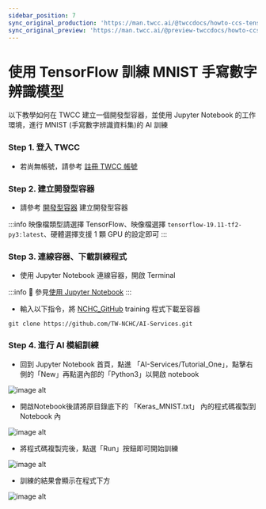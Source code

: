 ```yaml
---
sidebar_position: 7
sync_original_production: 'https://man.twcc.ai/@twccdocs/howto-ccs-tensorflow-mnist-trainign-zh' 
sync_original_preview: 'https://man.twcc.ai/@preview-twccdocs/howto-ccs-tensorflow-mnist-trainign-zh' 
---
```


# 使用 TensorFlow 訓練 MNIST 手寫數字辨識模型


以下教學如何在 TWCC 建立一個開發型容器，並使用 Jupyter Notebook 的工作環境，進行 MNIST (手寫數字辨識資料集)的 AI 訓練

### Step 1. 登入 TWCC

- 若尚無帳號，請參考 [註冊 TWCC 帳號](https://www.twcc.ai/doc?page=register_account)

### Step 2. 建立開發型容器

- 請參考 [開發型容器](https://www.twcc.ai/doc?page=container#建立開發型容器) 建立開發型容器

:::info
映像檔類型請選擇 TensorFlow、映像檔選擇 `tensorflow-19.11-tf2-py3:latest`、硬體選擇支援 1 顆 GPU 的設定即可
:::

### Step 3. 連線容器、下載訓練程式

- 使用 Jupyter Notebook 連線容器，開啟 Terminal

:::info
:book: 參見[使用 Jupyter Notebook](https://www.twcc.ai/doc?page=container#使用-Jupyter-Notebook)
:::

- 輸入以下指令，將 [NCHC_GitHub](https://github.com/TW-NCHC/AI-Services/tree/V3Training) training 程式下載至容器

```bash=
git clone https://github.com/TW-NCHC/AI-Services.git
```

### Step 4. 進行 AI 模組訓練

- 回到 Jupyter Notebook 首頁，點進 「AI-Services/Tutorial_One」，點擊右側的「New」再點選內部的「Python3」以開啟 notebook


![image alt](https://cos.twcc.ai/SYS-MANUAL/uploads/upload_c6cc097cc5179a55edad53593acfd65a.png)


- 開啟Notebook後請將原目錄底下的 「Keras_MNIST.txt」 內的程式碼複製到 Notebook 內


![image alt](https://cos.twcc.ai/SYS-MANUAL/uploads/upload_e93523d5051f5d2e314a59c466e77846.png)


- 將程式碼複製完後，點選「Run」按鈕即可開始訓練


![image alt](https://cos.twcc.ai/SYS-MANUAL/uploads/upload_0c485e0eddf052f8ebbb2654f0ac81f3.png)


- 訓練的結果會顯示在程式下方


![image alt](https://cos.twcc.ai/SYS-MANUAL/uploads/upload_e75db6ac0a38f206b58096367ec24e5f.png)

